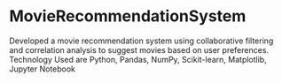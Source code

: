 # MovieRecommendationSystem
Developed a movie recommendation system using collaborative filtering and correlation 
analysis to suggest movies based on user preferences.
Technology Used are Python, Pandas, NumPy, Scikit-learn, Matplotlib, Jupyter Notebook 


